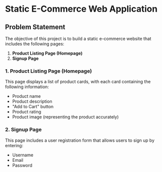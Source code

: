 # Static E-Commerce Web Application

## Problem Statement

The objective of this project is to build a static e-commerce website that includes the following pages:

1. **Product Listing Page (Homepage)**
2. **Signup Page**

### 1. Product Listing Page (Homepage)

This page displays a list of product cards, with each card containing the following information:
- Product name
- Product description
- "Add to Cart" button
- Product rating
- Product image (representing the product accurately)

### 2. Signup Page

This page includes a user registration form that allows users to sign up by entering:
- Username
- Email
- Password
